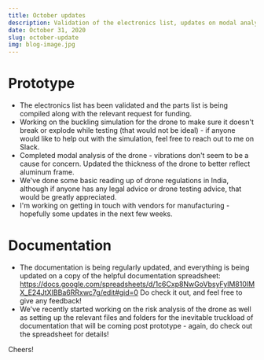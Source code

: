 ```yaml
---
title: October updates
description: Validation of the electronics list, updates on modal analysis, buckling simulation, and documentation.
date: October 31, 2020
slug: october-update
img: blog-image.jpg
---
```


# Prototype

- The electronics list has been validated and the parts list is being compiled along with the relevant request for funding.
- Working on the buckling simulation for the drone to make sure it doesn't break or explode while testing (that would not be ideal) - if anyone would like to help out with the simulation, feel free to reach out to me on Slack.
- Completed modal analysis of the drone - vibrations don't seem to be a cause for concern.
Updated the thickness of the drone to better reflect aluminum frame.
- We've done some basic reading up of drone regulations in India, although if anyone has any legal advice or drone testing advice, that would be greatly appreciated.
- I'm working on getting in touch with vendors for manufacturing - hopefully some updates  in the next few weeks.


# Documentation

- The documentation is being regularly updated, and everything is being updated on a copy of the helpful documentation spreadsheet: <https://docs.google.com/spreadsheets/d/1c6Cxp8NwGoVbsyFylM810IMX_E24JtXIBBa6RRxwc7g/edit#gid=0> Do check it out, and feel free to give any feedback!
- We've recently started working on the risk analysis of the drone as well as setting up the relevant files and folders for the inevitable truckload of documentation that will be coming post prototype - again, do check out the spreadsheet for details!

Cheers!